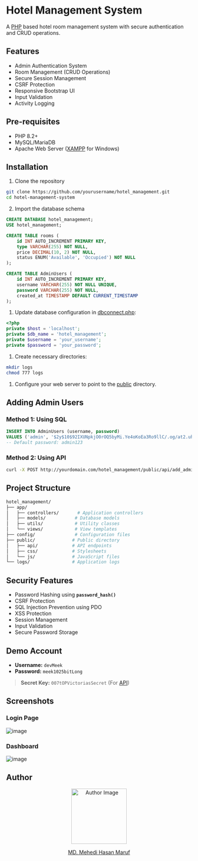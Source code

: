# Hotel Management System
A [PHP](https://www.php.net/) based hotel room management system with secure authentication and CRUD operations.


## Features
- Admin Authentication System
- Room Management (CRUD Operations)
- Secure Session Management
- CSRF Protection
- Responsive Bootstrap UI
- Input Validation
- Activity Logging

## Pre-requisites
- PHP 8.2+
- MySQL/MariaDB
- Apache Web Server ([XAMPP](https://www.apachefriends.org) for Windows)

## Installation
1. Clone the repository
```bash
git clone https://github.com/yourusername/hotel_management.git
cd hotel-management-system
```

2. Import the database schema
```SQL
CREATE DATABASE hotel_management;
USE hotel_management;

CREATE TABLE rooms (
    id INT AUTO_INCREMENT PRIMARY KEY,
    type VARCHAR(255) NOT NULL,
    price DECIMAL(10, 2) NOT NULL,
    status ENUM('Available', 'Occupied') NOT NULL
);

CREATE TABLE AdminUsers (
    id INT AUTO_INCREMENT PRIMARY KEY,
    username VARCHAR(255) NOT NULL UNIQUE,
    password VARCHAR(255) NOT NULL,
    created_at TIMESTAMP DEFAULT CURRENT_TIMESTAMP
);
```

1. Update database configuration in [dbconnect.php](https://github.com/mehedi37/hotel_management/blob/main/config/dbconnect.php):
```php
<?php
private $host = 'localhost';
private $db_name = 'hotel_management';
private $username = 'your_username';
private $password = 'your_password';
```

1. Create necessary directories:
```bash
mkdir logs
chmod 777 logs
```

1. Configure your web server to point to the [public](https://github.com/mehedi37/hotel_management/tree/main/public) directory.

## Adding Admin Users

### Method 1: Using SQL
```SQL
INSERT INTO AdminUsers (username, password)
VALUES ('admin', '$2y$10$92IXUNpkjO0rOQ5byMi.Ye4oKoEa3Ro9llC/.og/at2.uheWG/igi');
-- Default password: admin123
```

### Method 2: Using API
```bash
curl -X POST http://yourdomain.com/hotel_management/public/api/add_admin.php -d "secret=007tOPVictoriasSecret&username=admin&password=admin123"
```

## Project Structure
```bash
hotel_management/
├── app/
│   ├── controllers/       # Application controllers
│   ├── models/           # Database models
│   ├── utils/            # Utility classes
│   └── views/            # View templates
├── config/               # Configuration files
├── public/              # Public directory
│   ├── api/             # API endpoints
│   ├── css/             # Stylesheets
│   └── js/              # JavaScript files
└── logs/                # Application logs
```

## Security Features
- Password Hashing using **`password_hash()`**
- CSRF Protection
- SQL Injection Prevention using PDO
- XSS Protection
- Session Management
- Input Validation
- Secure Password Storage

## Demo Account
- **Username:** `devMeek`
- **Password:** `meek1025bitLong`
> **Secret Key:** `007tOPVictoriasSecret` (For [API](https://github.com/mehedi37/hotel_management?tab=readme-ov-file#method-2-using-api))

## Screenshots
### Login Page
![image](https://github.com/user-attachments/assets/9f981ccb-9262-42fc-a05d-35ed01ccee28)


### Dashboard
![image](https://github.com/user-attachments/assets/0b2c42ac-465b-4b4f-9a8a-347ba7e9dfb7)



## Author
<div align="center">
  <img src="https://avatars.githubusercontent.com/u/41261534?s=400&u=917446fd6f90811cd8cf236d4b6f8f19067865b9&v=4" width="150" alt="Author Image">

  [MD. Mehedi Hasan Maruf](https://github.com/mehedi37)
</div>
